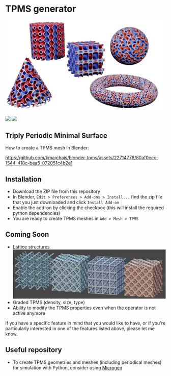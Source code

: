 # TPMS generator

![TPMS](assets/geo_nodes.png)
<div>
  <img src="https://github.com/kmarchais/blender-tpms/assets/22714778/df72dbd8-f8d9-4ea8-bb89-02318534f655" width="49%"/>
  <img src="https://github.com/kmarchais/blender-tpms/assets/22714778/e900a3d5-02f0-4d76-9775-b54b60c139af" width="49%"/>
</div>

## Triply Periodic Minimal Surface

How to create a TPMS mesh in Blender:

https://github.com/kmarchais/blender-tpms/assets/22714778/80af0ecc-1544-418c-bea5-072051c4b2e1

## Installation

- Download the ZIP file from this repository
- In Blender, `Edit > Preferences > Add-ons > Install...` find the zip file that you just downloaded and click `Install Add-on`
- Enable the add-on by clicking the checkbox (this will install the required python dependencies)
- You are ready to create TPMS meshes in `Add > Mesh > TPMS`


## Coming Soon
- Lattice structures ![Lattices](assets/lattice.png)
- Graded TPMS (density, size, type)
- Ability to modify the TPMS properties even when the operator is not active anymore

If you have a specific feature in mind that you would like to have, or if you're particularly interested in one of the features listed above, please let me know.

## Useful repository
- To create TPMS geometries and meshes (including periodical meshes) for simulation with Python, consider using [Microgen](https://github.com/3MAH/microgen)
